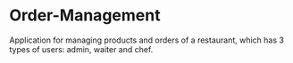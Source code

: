 # Order-Management

Application for managing products and orders of a restaurant, which has 3 types of users: admin, waiter and chef.
